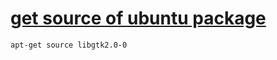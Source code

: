 # [get source of ubuntu package](http://stackoverflow.com/questions/4767821/how-do-i-get-the-ubuntu-source-code)


```
apt-get source libgtk2.0-0
```
